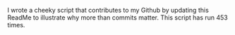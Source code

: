I wrote a cheeky script that contributes to my Github by updating this ReadMe to illustrate why more than commits matter. This script has run 453 times.